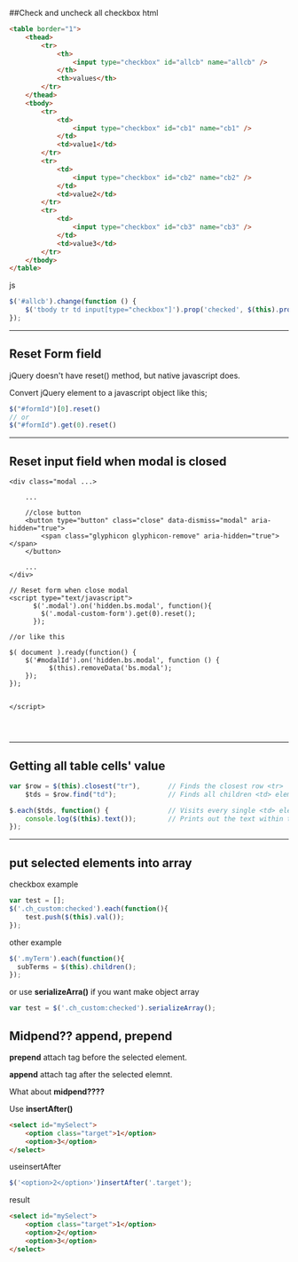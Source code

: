 ##Check and uncheck all checkbox
html
```html
<table border="1">
    <thead>
        <tr>
            <th>
                <input type="checkbox" id="allcb" name="allcb" />
            </th>
            <th>values</th>
        </tr>
    </thead>
    <tbody>
        <tr>
            <td>
                <input type="checkbox" id="cb1" name="cb1" />
            </td>
            <td>value1</td>
        </tr>
        <tr>
            <td>
                <input type="checkbox" id="cb2" name="cb2" />
            </td>
            <td>value2</td>
        </tr>
        <tr>
            <td>
                <input type="checkbox" id="cb3" name="cb3" />
            </td>
            <td>value3</td>
        </tr>
    </tbody>
</table>
```

js
```javascript
$('#allcb').change(function () {
    $('tbody tr td input[type="checkbox"]').prop('checked', $(this).prop('checked'));
});
```

----

## Reset Form field
jQuery doesn't have reset() method, but native javascript does. 

Convert jQuery element to a javascript object like this;
```javascript
$("#formId")[0].reset()
// or
$("#formId").get(0).reset()
```

----
## Reset input field when modal is closed
```
<div class="modal ...>
    
    ...
    
    //close button
    <button type="button" class="close" data-dismiss="modal" aria-hidden="true">
        <span class="glyphicon glyphicon-remove" aria-hidden="true"></span>
    </button>
    
    ...
</div>

// Reset form when close modal
<script type="text/javascript">
      $('.modal').on('hidden.bs.modal', function(){
        $('.modal-custom-form').get(0).reset();
      });

//or like this

$( document ).ready(function() {
    $('#modalId').on('hidden.bs.modal', function () {
          $(this).removeData('bs.modal');
    });
});


</script>
    
    
    

```




----

## Getting all table cells' value
```javascript
var $row = $(this).closest("tr"),       // Finds the closest row <tr> 
    $tds = $row.find("td");             // Finds all children <td> elements

$.each($tds, function() {               // Visits every single <td> element
    console.log($(this).text());        // Prints out the text within the <td>
});
```

----

## put selected elements into array
checkbox example
```javascript
var test = [];
$('.ch_custom:checked').each(function(){
    test.push($(this).val());
});
```
other example
```javascript
$('.myTerm').each(function(){
  subTerms = $(this).children();
});
```
or use **serializeArra()** if you want make object array
```javascript
var test = $('.ch_custom:checked').serializeArray();
```


## Midpend?? append, prepend
**prepend** attach tag before the selected element.

**append** attach tag after the selected elemnt.

What about **midpend????**

Use **insertAfter()**
```html
<select id="mySelect">
    <option class="target">1</option>
    <option>3</option>
</select>
```
useinsertAfter
```javascript
$('<option>2</option>')insertAfter('.target');
```
result
```html
<select id="mySelect">
    <option class="target">1</option>
    <option>2</option>
    <option>3</option>
</select>
```
